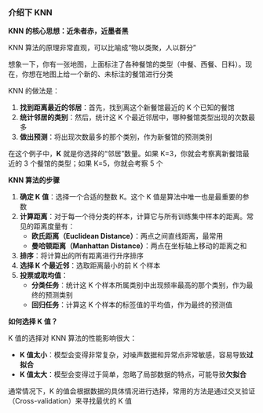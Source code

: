 ### 介绍下 KNN

**KNN 的核心思想：近朱者赤，近墨者黑**

KNN 算法的原理非常直观，可以比喻成“物以类聚，人以群分”

想象一下，你有一张地图，上面标注了各种餐馆的类型（中餐、西餐、日料）。现在，你想在地图上给一个新的、未标注的餐馆进行分类

KNN 的做法是：

1. **找到距离最近的邻居**：首先，找到离这个新餐馆最近的 K 个已知的餐馆
2. **统计邻居的类别**：然后，统计这 K 个最近邻居中，哪种餐馆类型出现的次数最多
3. **做出预测**：将出现次数最多的那个类别，作为新餐馆的预测类别

在这个例子中，**K** 就是你选择的“邻居”数量。如果 K=3，你就会考察离新餐馆最近的 3 个餐馆的类型；如果 K=5，你就会考察 5 个

**KNN 算法的步骤**

1. **确定 K 值**：选择一个合适的整数 K。这个 K 值是算法中唯一也是最重要的参数
2. **计算距离**：对于每一个待分类的样本，计算它与所有训练集中样本的距离。常见的距离度量有：
   - **欧氏距离（Euclidean Distance）**：两点之间直线距离，最常用
   - **曼哈顿距离（Manhattan Distance）**：两点在坐标轴上移动的距离之和
3. **排序**：将计算出的所有距离进行升序排序
4. **选择 K 个最近邻**：选取距离最小的前 K 个样本
5. **投票或取均值**：
   - **分类任务**：统计这 K 个样本所属类别中出现频率最高的那个类别，作为最终的预测类别
   - **回归任务**：计算这 K 个样本的标签值的平均值，作为最终的预测值

**如何选择 K 值？**

K 值的选择对 KNN 算法的性能影响很大：

- **K 值太小**：模型会变得非常复杂，对噪声数据和异常点非常敏感，容易导致**过拟合**
- **K 值太大**：模型会变得过于简单，忽略了局部数据的特点，可能导致**欠拟合**

通常情况下，K 的值会根据数据的具体情况进行选择，常用的方法是通过交叉验证（Cross-validation）来寻找最优的 K 值